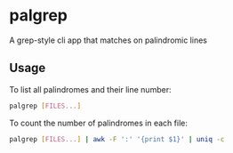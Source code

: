 # palgrep
A grep-style cli app that matches on palindromic lines

## Usage

To list all palindromes and their line number:

```bash
palgrep [FILES...]
```

To count the number of palindromes in each file:

```bash
palgrep [FILES...] | awk -F ':' '{print $1}' | uniq -c
```
